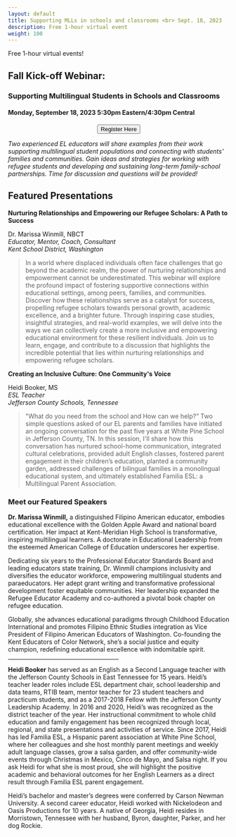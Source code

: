 ```yaml
---
layout: default
title: Supporting MLLs in schools and classrooms <br> Sept. 18, 2023
description: Free 1-hour virtual event
weight: 100
---
```


Free 1-hour virtual events!

## Fall Kick-off Webinar: <br> 
### Supporting Multilingual Students in Schools and Classrooms

#### Monday, September 18, 2023 5:30pm Eastern/4:30pm Central

<p style="text-align: center;"><input class="register-button" type="button" onclick="location.href='https://forms.gle/mbiWYcfNFgBuLfbx8';" value="Register Here" /></p>

*Two experienced EL educators will share examples from their work supporting multilingual student populations and connecting with students' families and communities. Gain ideas and strategies for working with refugee students and developing and sustaining long-term family-school partnerships. Time for discussion and questions will be provided!*

Featured Presentations
------------
**Nurturing Relationships and Empowering our Refugee Scholars: A Path to Success**

Dr. Marissa Winmill, NBCT <br>
*Educator, Mentor, Coach, Consultant* <br>
*Kent School District, Washington* <br>

> In a world where displaced individuals often face challenges that go beyond the academic realm, the power of nurturing relationships and empowerment cannot be underestimated. This webinar will explore the profound impact of fostering supportive connections within educational settings, among peers, families, and communities. Discover how these relationships serve as a catalyst for success, propelling refugee scholars towards personal growth, academic excellence, and a brighter future. Through inspiring case studies, insightful strategies, and real-world examples, we will delve into the ways we can collectively create a more inclusive and empowering educational environment for these resilient individuals. Join us to learn, engage, and contribute to a discussion that highlights the incredible potential that lies within nurturing relationships and empowering refugee scholars.

**Creating an Inclusive Culture: One Community's Voice**

Heidi Booker, MS <br>
*ESL Teacher*<br>
*Jefferson County Schools, Tennessee*<br>

> "What do you need from the school and How can we help?” Two simple questions asked of our EL parents and families have initiated an ongoing conversation for the past five years at White Pine School in Jefferson County, TN. In this session, I'll share how this conversation has nurtured school-home communication, integrated cultural celebrations, provided adult English classes, fostered parent engagement in their children’s education, planted a community garden, addressed challenges of bilingual families in a monolingual educational system, and ultimately established Familia ESL: a Multilingual Parent Association.

### Meet our Featured Speakers ###
**Dr. Marissa Winmill,** a distinguished Filipino American educator, embodies educational excellence with the Golden Apple Award and national board certification. Her impact at Kent-Meridian High School is transformative, inspiring multilingual learners. A doctorate in Educational Leadership from the esteemed American College of Education underscores her expertise.

Dedicating six years to the Professional Educator Standards Board and leading educators state training, Dr. Winmill champions inclusivity and diversifies the educator workforce, empowering multilingual students and paraeducators. Her adept grant writing and transformative professional development foster equitable communities. Her leadership expanded the Refugee Educator Academy and co-authored a pivotal book chapter on refugee education.

Globally, she advances educational paradigms through Childhood Education International and promotes Filipino Ethnic Studies integration as Vice President of Filipino American Educators of Washington. Co-founding the Kent Educators of Color Network, she’s a social justice and equity champion, redefining educational excellence with indomitable spirit.

<hr  style="width:50%">

**Heidi Booker** has served as an English as a Second Language teacher with the Jefferson County Schools in East Tennessee for 15 years. Heidi’s teacher leader roles include ESL department chair, school leadership and data teams, RTIB team, mentor teacher for 23 student teachers and practicum students, and as a 2017-2018 Fellow with the Jefferson County Leadership Academy. In 2016 and 2020, Heidi’s was recognized as the district teacher of the year. Her instructional commitment to whole child education and family engagement has been recognized through local, regional, and state presentations and activities of service. Since 2017, Heidi has led Familia ESL, a Hispanic parent association at White Pine School, where her colleagues and she host monthly parent meetings and weekly adult language classes, grow a salsa garden, and offer community-wide events through Christmas in Mexico, Cinco de Mayo, and Salsa night. If you ask Heidi for what she is most proud, she will highlight the positive academic and behavioral outcomes for her English Learners as a direct result through Familia ESL parent engagement.

Heidi’s bachelor and master’s degrees were conferred by Carson Newman University. A second career educator, Heidi worked with Nickelodeon and Oasis Productions for 10 years. A native of Georgia, Heidi resides in Morristown, Tennessee with her husband, Byron, daughter, Parker, and her dog Rockie.
